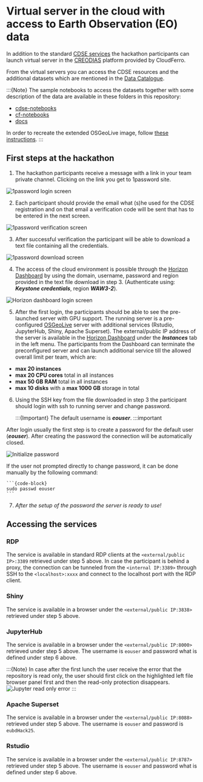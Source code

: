 # Virtual server in the cloud with access to Earth Observation (EO) data 

In addition to the standard [CDSE services](CDSE.md) the hackathon participants can launch virtual server in the [CREODIAS](https://creodias.eu/) platform provided by CloudFerro. 

From the virtual servers you can access the CDSE resources and the additional datasets which are mentioned in the [Data Catalogue](data-catalogue.md).

:::{Note}
The sample notebooks to access the datasets together with some description of the data are available in these folders in this repository:
 - [cdse-notebooks](https://github.com/eurostat/eubd2025_docs/tree/main/cdse-notebooks)
 - [cf-notebooks](https://github.com/eurostat/eubd2025_docs/tree/main/cf-notebooks)
 - [docs](https://github.com/eurostat/eubd2025_docs/tree/main/docs)

In order to recreate the extended OSGeoLive image, follow [these instructions](osgeoplus.md).
:::


## First steps at the hackathon

1. The hackathon participants receive a message with a link in your team private channel. Clicking on the link you get to 1password site.

![1password login screen](img/1password_start.png)

2. Each participant should provide the email what (s)he used for the CDSE registration and on that email a verification code will be sent that has to be entered in the next screen.

![1password verification screen](img/1password_verification.png)

3. After successful verification the participant will be able to download a text file containing all the credentials.

![1password download screen](img/1password_download.png)

4. The access of the cloud environment is possible through the [Horizon Dashboard](https://horizon.cloudferro.com/auth/login/?next=/) by using the domain, username, password and region provided in the text file download in step 3.  (Authenticate using: ***Keystone credentials***, region ***WAW3-2***).  

![Horizon dashboard login screen](img/horizon-keystone.png)

5. After the first login, the participants should be able to see the pre-launched server with GPU support. The running server is a pre-configured [OSGeoLive](https://live.osgeo.org/en/index.html) server with additional services (Rstudio, JupyterHub, Shiny, Apache Superset). 
The external/public IP address of the server is available in the [Horizon Dashboard](https://horizon.cloudferro.com/) under the ***Instances*** tab in the left menu. 
The participants from the Dashboard can terminate the preconfigured server and can launch additional service till the allowed overall limit per team, which are:

 - **max 20 instances**
 - **max 20 CPU cores** total in all instances
 - **max 50 GB RAM** total in all instances
 - **max 10 disks** with a **max 1000 GB** storage in total

6. Using the SSH key from the file downloaded in step 3 the participant should login with ssh to running server and change password. 

    :::{Important}
    The default username is ***eouser***. 
    :::important

After login usually the first step is to create a password for the default user (***eouser***). After creating the password the connection will be automatically closed.

  ![Initialize password](img/pwd-change.png)

If the user not prompted directly to change password, it can be done manually by the following command:

    ```{code-block} 
    sudo passwd eouser
    ```
7. *After the setup of the password the server is ready to use!*


 
## Accessing the services

### RDP

The service is available in standard RDP clients at the `<external/public IP>:3389` retrieved under step 5 above.  In case the participant is behind a proxy, the connection can be tunneled from the `<internal IP:3389>` through SSH to the `<localhost>:xxxx` and connect to the localhost port with the RDP client.  

### Shiny

The service is available in a browser under the `<external/public IP:3838>` retrieved under step 5 above. 

### JupyterHub

The service is available in a browser under the `<external/public IP:8000>` retrieved under step 5 above. The username is `eouser` and password what is defined under step 6 above.   

:::{Note}
In case after the first lunch the user receive the error that the repository is read only, the user should first click on the highlighted left file browser panel first and then the read-only protection disappears. 
  ![Jupyter read only error](img/jupyter-error-highlighted.png)
:::

### Apache Superset

The service is available in a browser under the `<external/public IP:8088>` retrieved under step 5 above. The username is `eouser` and password is `eubdHack25`.   

### Rstudio

The service is available in a browser under the `<external/public IP:8787>` retrieved under step 5 above. The username is `eouser` and password what is defined under step 6 above.   


